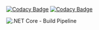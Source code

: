 [![Codacy Badge](https://api.codacy.com/project/badge/Grade/79076d470dc24c64a42a9757fd069d30)](https://app.codacy.com/manual/nitinsapru01/MongoDbClient?utm_source=github.com&utm_medium=referral&utm_content=saprunitin/MongoDbClient&utm_campaign=Badge_Grade_Dashboard)
[![Codacy Badge](https://api.codacy.com/project/badge/Grade/79076d470dc24c64a42a9757fd069d30)](https://app.codacy.com/manual/nitinsapru01/MongoDbClient?utm_source=github.com&utm_medium=referral&utm_content=saprunitin/MongoDbClient&utm_campaign=Badge_Grade_Dashboard)

![.NET Core - Build Pipeline](https://github.com/saprunitin/MongoDbClient/workflows/.NET%20Core%20-%20Build%20Pipeline/badge.svg?branch=master)
